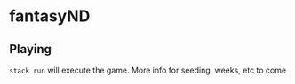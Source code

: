 # fantasyND

## Playing

`stack run` will execute the game.  More info for seeding, weeks, etc to come
